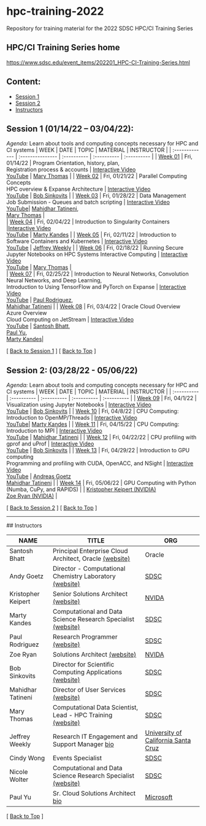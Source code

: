 # hpc-training-2022
Repository for training material for the 2022 SDSC HPC/CI Training Series

## HPC/CI Training Series home
https://www.sdsc.edu/event_items/202201_HPC-CI-Training-Series.html

## Content:<a name="top">
* [Session 1](#session1)
* [Session 2](#session2)
* [Instructors](#instructors)

## <a name="session1">**Session 1 (01/14/22 – 03/04/22):**
*Agenda:*
Learn about tools and computing concepts necessary for HPC and CI systems
| WEEK  | DATE | TOPIC | MATERIAL | INSTRUCTOR |
| :------------- |  :--------------- | :---------- | :---------- | :---------- |
| [Week 01](https://github.com/sdsc-hpc-training-org/hpc-training-2022/tree/main/week01_introduction)  | Fri, 01/14/22  | Program Orientation, history, plan, <br />Registration process & accounts  | [Interactive Video](https://education.sdsc.edu/training/interactive/hpc_user_training_2022/week1/) <br /> [YouTube](https://youtu.be/AmkfITLet2I) | [Mary Thomas](#thomas)   |
| [Week 02](https://github.com/sdsc-hpc-training-org/hpc-training-2022/tree/main/week02_par_pgm_cncpts)  | Fri, 01/21/22  | Parallel Computing Concepts  <br /> HPC overview & Expanse Architecture    | [Interactive Video](https://education.sdsc.edu/training/interactive/202201_parallel_computing_concepts/index.html) <br /> [YouTube](https://youtu.be/WWMAx88pwlU?t=3)  | [Bob Sinkovits](#sinkovits) |
| [Week 03](https://github.com/sdsc-hpc-training-org/hpc-training-2022/tree/main/week03_jobsub_datamgmt) | Fri, 01/28/22 | Data Management <br />  Job Submission - Queues and batch scripting  | [Interactive Video](https://education.sdsc.edu/training/interactive/hpc_user_training_2022/week3/) <br /> [YouTube](https://youtu.be/T1502m6VwW4)| [Mahidhar Tatineni](#tatineni),  <br /> [Mary Thomas](#thomas)  |  
| [Week 04](https://github.com/sdsc-hpc-training-org/hpc-training-2022/tree/main/week04_singularity)  | Fri, 02/04/22   | Introduction to Singularity Containers  |[Interactive Video](https://education.sdsc.edu/training/interactive/hpc_user_training_2022/week4/) <br /> [YouTube](https://youtu.be/GlBqtLP4EHA)   | [Marty Kandes](#kandes) |
| [Week 05](https://github.com/sdsc-hpc-training-org/hpc-training-2022/tree/main/week05_kubernetes) | Fri, 02/11/22   |  Introduction to Software Containers and Kubernetes   | [Interactive Video](https://education.sdsc.edu/training/interactive/hpc_user_training_2022/week5/) <br /> [YouTube](https://youtu.be/eKPfZQNPQIk)  | [Jeffrey Weekly](#weekley) |
| [Week 06](https://github.com/sdsc-hpc-training-org/hpc-training-2022/tree/main/week06_int_comp)   | Fri, 02/18/22 | Running Secure Jupyter Notebooks on HPC Systems Interactive Computing   | [Interactive Video](https://education.sdsc.edu/training/interactive/hpc_user_training_2022/week6/)  <br /> [YouTube](https://youtu.be/4sHy1mtp-pU)   | [Mary Thomas](#thomas)  |  
| [Week 07](https://github.com/sdsc-hpc-training-org/hpc-training-2022/tree/main/week07_ml_tensorflow_pytorch)   | Fri, 02/25/22   | Introduction to Neural Networks, Convolution Neural Networks, and Deep Learning, <br /> Introduction to Using TensorFlow and PyTorch on Expanse   | [Interactive Video](https://education.sdsc.edu/training/interactive/hpc_user_training_2022/week7/)  <br /> [YouTube](https://youtu.be/8LFfk-3MF9E)   | [Paul Rodriguez](rodriguez), <br /> [Mahidhar Tatineni](#tatineni) |
| [Week 08](week08_clouds_oracle_azure_jetstream)   | Fri, 03/4/22   | Oracle Cloud Overview </br> Azure Overview </br> Cloud Computing on JetStream   | [Interactive Video](https://education.sdsc.edu/training/interactive/hpc_user_training_2022/week8/)  <br /> [YouTube](https://youtu.be/eaJI5pzG-QQ)  | [Santosh Bhatt](#bhatt),  <br /> [Paul Yu](#paulyu),  <br /> [Marty Kandes](#kandes)|  

[ [Back to Session 1](#session1) ] [ [Back to Top](#top) ]

## <a name="session2">**Session 2: (03/28/22 - 05/06/22)**
*Agenda:*
Learn about tools and computing concepts necessary for HPC and CI systems
| WEEK  | DATE | TOPIC | MATERIAL | INSTRUCTOR |
| :---------- |  :---------- | :---------- | :---------- | :---------- |
| [Week 09](week09_viz_using_jupyter_notebooks) | Fri, 04/1/22 | Visualization using Jupyter Notebooks  | [Interactive Video](https://education.sdsc.edu/training/interactive/hpc_user_training_2022/week9/) <br> [YouTube](https://youtu.be/6MNLETH-UME)  | [Bob Sinkovits](#sinkovits) |
| [Week 10](week10_cpu_comp_openmp_threads) | Fri, 04/8/22 | CPU Computing: Introduction to OpenMP/Threads | [Interactive Video](https://education.sdsc.edu/training/interactive/hpc_user_training_2022/week10/) <br> [YouTube](https://youtu.be/od-RdIlwRhA)| [Marty Kandes](#kandes) |
| [Week 11](week11_cpu_comp_mpi) | Fri, 04/15/22	| CPU Computing: Introduction to MPI | [Interactive Video](https://education.sdsc.edu/training/interactive/hpc_user_training_2022/week11/) <br> [YouTube](https://youtu.be/SI3_tTCJIf8) |  [Mahidhar Tatineni](#tatineni) |
| [Week 12](week12_cpu_profiling) | Fri, 04/22/22	| CPU profiling with gprof and uProf | [Interactive Video](https://education.sdsc.edu/training/interactive/hpc_user_training_2022/week12/) <br> [YouTube](https://youtu.be/ZKLJLxYcm6Y) | [Bob Sinkovits](#sinkovits) |
| [Week 13](week13_gpu_comp_and_prof) | Fri, 04/29/22  | Introduction to GPU computing <br /> Programming and profiling with CUDA, OpenACC, and NSight  | [Interactive Video](https://education.sdsc.edu/training/interactive/hpc_user_training_2022/week13/) <br> [YouTube](https://youtu.be/AJFa6GB8DP0) | [Andreas Goetz](#goetz) <br /> [Mahidhar Tatineni](#tatineni) |
| [Week 14](week14_gpu_comp_python) | Fri, 05/06/22   | GPU Computing with Python (Numba, CuPy, and RAPIDS) | | [Kristopher Keipert (NVIDIA)](#keipert)  <br />   [Zoe Ryan (NVIDIA)](#zryan) |


[ [Back to Session 2](#session2) ] [ [Back to Top](#top) ]

<hr>
## Instructors<a name="instructors"></a>

| **NAME** | **TITLE** | **ORG** |
| ---------------------------------- | ----------- | ----------- |
| Santosh Bhatt<a name="bhatt"></a>  |  Principal Enterprise Cloud Architect, Oracle [(website)](https://www.linkedin.com/in/santosh-bhatt-54b84113a/) |  Oracle |
| Andy Goetz<a name="goetz"></a>  |  Director -  Computational Chemistry Laboratory [(website)](https://www.sdsc.edu/research/researcher_spotlight/goetz_andreas.html) |  [SDSC](https://sdsc.edu) |
| Kristopher Keipert <a name="keipert"></a>  | Senior Solutions Architect   [(website)](https://www.linkedin.com/in/keipert/) |  [NVIDA](https://nvidia.com) |
| Marty Kandes<a name="kandes"></a>  |  Computational and Data Science Research Specialist [(website)](https://www.linkedin.com/in/marty-kandes-b53a34144/) |  [SDSC](https://sdsc.edu) |
| Paul Rodriguez<a name="rodriguez"></a>  |  Research Programmer [(website)](https://www.coursera.org/instructor/~13847302) |  [SDSC](https://sdsc.edu) |
| Zoe Ryan<a name="zryan"></a>  |  Solutions Architect  [(website)](https://www.linkedin.com/in/zoe-ryan/) |  [NVIDA](https://nvidia.com) |
| Bob Sinkovits<a name="sinkovits"></a>  | Director for Scientific Computing Applications [(website)](https://www.sdsc.edu/research/researcher_spotlight/sinkovits_robert.html) | [SDSC](https://sdsc.edu)|
| Mahidhar Tatineni<a name="tatineni"></a> | Director of User Services [(website)](https://www.sdsc.edu/research/researcher_spotlight/tatineni_mahidhar.html)   |  [SDSC](https://sdsc.edu) |
| Mary Thomas<a name="thomas"></a>  | Computational Data Scientist, Lead -  HPC Training  [(website)]( https://www.sdsc.edu/research/researcher_spotlight/thomas_mary.html)| [SDSC](https://sdsc.edu) |
| Jeffrey Weekly<a name="weekley"></a> | Research IT Engagement and Support Manager [bio](https://campusdirectory.ucsc.edu/cd_detail?uid=jweekley) | [University of California Santa Cruz](https://www.ucsc.edu/) |
| Cindy Wong | Events Specialist | [SDSC](https://sdsc.edu) |
| Nicole Wolter | Computational and Data Science Research Specialist [(website)](https://www.linkedin.com/in/nicole-wolter-bbb94a3/)| [SDSC](https://sdsc.edu) |
| Paul Yu<a name="paulyu"></a> | Sr. Cloud Solutions Architect  [bio](https://www.linkedin.com/in/yupaul/) | [Microsoft](https://azure.microsoft.com/en-us/) |

[ [Back to Top](#top) ]
